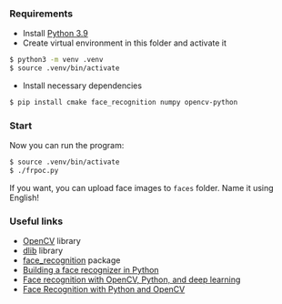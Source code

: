 ### Requirements
- Install [Python 3.9](https://www.python.org/downloads/)
- Create virtual environment in this folder and activate it
```bash
$ python3 -m venv .venv
$ source .venv/bin/activate
```
- Install necessary dependencies
```bash
$ pip install cmake face_recognition numpy opencv-python
```

### Start

Now you can run the program:
```bash
$ source .venv/bin/activate
$ ./frpoc.py
```

If you want, you can upload face images to `faces` folder. Name it using English!


### Useful links
- [OpenCV](https://opencv.org/) library
- [dlib](http://dlib.net/) library
- [face_recognition](https://github.com/ageitgey/face_recognition) package
- [Building a face recognizer in Python](https://towardsdatascience.com/building-a-face-recognizer-in-python-7fd6630c6340)
- [Face recognition with OpenCV, Python, and deep learning](https://www.pyimagesearch.com/2018/06/18/face-recognition-with-opencv-python-and-deep-learning/)
- [Face Recognition with Python and OpenCV](https://www.mygreatlearning.com/blog/face-recognition/)
